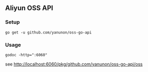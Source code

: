 ## Aliyun OSS API ##

### Setup ###

	go get -u github.com/yanunon/oss-go-api
	
### Usage ###

	godoc -http=":6060"
see [http://localhost:6060/pkg/github.com/yanunon/oss-go-api/oss](http://localhost:6060/pkg/github.com/yanunon/oss-go-api/oss)
